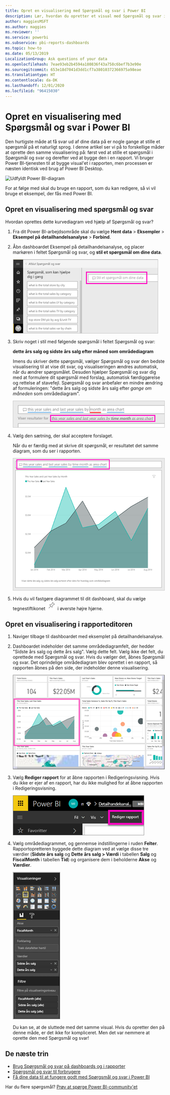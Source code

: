 ```yaml
---
title: Opret en visualisering med Spørgsmål og svar i Power BI
description: Lær, hvordan du opretter et visual med Spørgsmål og svar i Power BI-tjenesten ved hjælp af Eksempel på detailhandelsanalyse
author: maggiesMSFT
ms.author: maggies
ms.reviewer: ''
ms.service: powerbi
ms.subservice: pbi-reports-dashboards
ms.topic: how-to
ms.date: 05/13/2019
LocalizationGroup: Ask questions of your data
ms.openlocfilehash: 7eae93eb2b4594a180836f43a758c6bef7b3e90e
ms.sourcegitcommit: 653e18d7041d3dd1cf7a38010372366975a98eae
ms.translationtype: HT
ms.contentlocale: da-DK
ms.lasthandoff: 12/01/2020
ms.locfileid: "96415030"
---
```

# <a name="create-a-visual-with-power-bi-qa"></a>Opret en visualisering med Spørgsmål og svar i Power BI

Den hurtigste måde at få svar ud af dine data på er nogle gange at stille et spørgsmål på et naturligt sprog.  I denne artikel ser vi på to forskellige måder at oprette den samme visualisering på: først ved at stille et spørgsmål i Spørgsmål og svar og derefter ved at bygge den i en rapport. Vi bruger Power BI-tjenesten til at bygge visual'et i rapporten, men processen er næsten identisk ved brug af Power BI Desktop.

![Udfyldt Power BI-diagram](media/power-bi-visualization-introduction-to-q-and-a/power-bi-qna-create-visual.png)

For at følge med skal du bruge en rapport, som du kan redigere, så vi vil bruge et eksempel, der fås med Power BI.

## <a name="create-a-visual-with-qa"></a>Opret en visualisering med spørgsmål og svar

Hvordan oprettes dette kurvediagram ved hjælp af Spørgsmål og svar?

1. Fra dit Power BI-arbejdsområde skal du vælge **Hent data** \> **Eksempler** \> **Eksempel på detailhandelsanalyse** > **Forbind**.

1. Åbn dashboardet Eksempel på detailhandelsanalyse, og placer markøren i feltet Spørgsmål og svar, og **stil et spørgsmål om dine data**.

    ![Placer markøren i feltet Spørgsmål og svar](media/power-bi-visualization-introduction-to-q-and-a/power-bi-qna-cursor-in-qna-box.png)

2. Skriv noget i stil med følgende spørgsmål i feltet Spørgsmål og svar:
   
    **dette års salg og sidste års salg efter måned som områdediagram**
   
    Imens du skriver dette spørgsmål, vælger Spørgsmål og svar den bedste visualisering til at vise dit svar, og visualiseringen ændres automatisk, når du ændrer spørgsmålet. Desuden hjælper Spørgsmål og svar dig med at formulere dit spørgsmål med forslag, automatisk færdiggørelse og rettelse af stavefejl. Spørgsmål og svar anbefaler en mindre ændring af formuleringen: "dette års salg og sidste års salg efter *gange om måneden* som områdediagram".  

    ![Formulering rettet af Spørgsmål og svar](media/power-bi-visualization-introduction-to-q-and-a/power-bi-qna-corrected-create-filled-chart.png)

4. Vælg den sætning, der skal acceptere forslaget. 
   
   Når du er færdig med at skrive dit spørgsmål, er resultatet det samme diagram, som du ser i rapporten.
   
   ![Områdediagram udfyldt af Spørgsmål og svar](media/power-bi-visualization-introduction-to-q-and-a/power-bi-qna-create-filled-chart.png)

4. Hvis du vil fastgøre diagrammet til dit dashboard, skal du vælge tegnestiftikonet ![Tegnestiftikon](media/power-bi-visualization-introduction-to-q-and-a/pinnooutline.png) i øverste højre hjørne.

## <a name="create-a-visual-in-the-report-editor"></a>Opret en visualisering i rapporteditoren

1. Naviger tilbage til dashboardet med eksemplet på detailhandelsanalyse.
   
2. Dashboardet indeholder det samme områdediagramfelt, der hedder "Sidste års salg og dette års salg".  Vælg dette felt. Vælg ikke det felt, du oprettede med Spørgsmål og svar. Hvis du vælger det, åbnes Spørgsmål og svar. Det oprindelige områdediagram blev oprettet i en rapport, så rapporten åbnes på den side, der indeholder denne visualisering.

    ![Dashboard med eksempel på detailhandelsanalyse](media/power-bi-visualization-introduction-to-q-and-a/power-bi-dashboard.png)

1. Vælg **Rediger rapport** for at åbne rapporten i Redigeringsvisning.  Hvis du ikke er ejer af en rapport, har du ikke mulighed for at åbne rapporten i Redigeringsvisning.
   
    ![Knappen Rediger rapport](media/power-bi-visualization-introduction-to-q-and-a/power-bi-edit-report.png)
4. Vælg områdediagrammet, og gennemse indstillingerne i ruden **Felter**.  Rapportopretteren byggede dette diagram ved at vælge disse tre værdier (**Sidste års salg** og **Dette års salg > Værdi** i tabellen **Salg** og **FiscalMonth** i tabellen **Tid**) og organisere dem i beholderne **Akse** og **Værdier**.
   
    ![Ruden Visualiseringer](media/power-bi-visualization-introduction-to-q-and-a/gnatutorial_3-new.png)

    Du kan se, at de sluttede med det samme visual. Hvis du opretter den på denne måde, er det ikke for kompliceret. Men det var nemmere at oprette den med Spørgsmål og svar!

## <a name="next-steps"></a>De næste trin

- [Brug Spørgsmål og svar på dashboards og i rapporter](power-bi-tutorial-q-and-a.md)  
- [Spørgsmål og svar til forbrugere](../consumer/end-user-q-and-a.md)
- [Få dine data til at fungere godt med Spørgsmål og svar i Power BI](service-prepare-data-for-q-and-a.md)

Har du flere spørgsmål? [Prøv at spørge Power BI-community'et](https://community.powerbi.com/)
